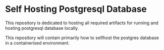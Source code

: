 # Self Hosting Postgresql Database

This repository is dedicated to hosting all required artifacts for running and hosting postgresql database locally.

This repository will contain primarily how to selfhost the postgres database in a containerised environment.
